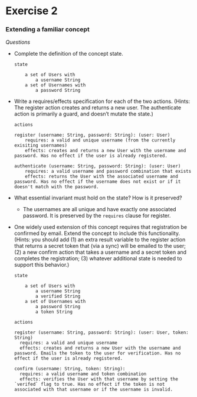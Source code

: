 # Exercise 2

### Extending a familiar concept

_Questions_

- Complete the definition of the concept state.

  ```
  state

      a set of Users with
          a username String
      a set of Usernames with
          a password String
  ```

- Write a requires/effects specification for each of the two actions. (Hints: The register action creates and returns a new user. The authenticate action is primarily a guard, and doesn’t mutate the state.)

  ```
  actions

  register (username: String, password: String): (user: User)
      requires: a valid and unique username (from the currently exisiting usernames)
      effects: creates and returns a new User with the username and password. Has no effect if the user is already registered.

  authenticate (username: String, password: String): (user: User)
      requires: a valid username and password combination that exists
      effects: returns the User with the associated username and password. Has no effect if the username does not exist or if it doesn't match with the password.
  ```

- What essential invariant must hold on the state? How is it preserved?

  - The usernames are all unique and have exactly one associated password. It is preserved by the `requires` clause for register.

- One widely used extension of this concept requires that registration be confirmed by email. Extend the concept to include this functionality. (Hints: you should add (1) an extra result variable to the register action that returns a secret token that (via a sync) will be emailed to the user; (2) a new confirm action that takes a username and a secret token and completes the registration; (3) whatever additional state is needed to support this behavior.)

  ```
  state

      a set of Users with
          a username String
          a verified String
      a set of Usernames with
          a password String
          a token String
  ```

  ```
  actions

  register (username: String, password: String): (user: User, token: String)
    requires: a valid and unique username
    effects: creates and returns a new User with the username and password. Emails the token to the user for verification. Has no effect if the user is already registered.

  confirm (username: String, token: String):
    requires: a valid username and token combination
    effects: verifies the User with that username by setting the `verifed` flag to true. Has no effect if the token is not associated with that username or if the username is invalid.
  ```
